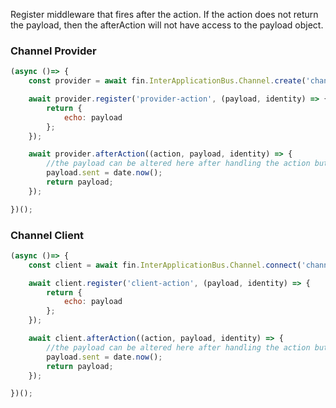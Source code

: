Register middleware that fires after the action. If the action does not return the payload, then the afterAction will not have access to the payload object.

### Channel Provider
```js
(async ()=> {
    const provider = await fin.InterApplicationBus.Channel.create('channelName');

    await provider.register('provider-action', (payload, identity) => {
        return {
            echo: payload
        };
    });

    await provider.afterAction((action, payload, identity) => {
        //the payload can be altered here after handling the action but before sending an acknowledgement.
        payload.sent = date.now();
        return payload;
    });

})();
```

### Channel Client
```js
(async ()=> {
    const client = await fin.InterApplicationBus.Channel.connect('channelName');

    await client.register('client-action', (payload, identity) => {
        return {
            echo: payload
        };
    });

    await client.afterAction((action, payload, identity) => {
        //the payload can be altered here after handling the action but before sending an acknowledgement.
        payload.sent = date.now();
        return payload;
    });

})();
```
